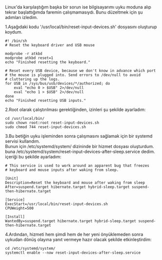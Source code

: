 Linux'da karşılaştığım başka bir sorun ise bilgisayarımı uyku moduna alıp tekrar başlattığımda faremin çalışmamasıydı. Bunu düzeltmek için şu adımları izledim.

1.Aşağıdaki kodu '/usr/local/bin/reset-input-devices.sh' dosyasını oluşturup koydum.

```
#! /bin/sh
# Reset the keyboard driver and USB mouse 
        
modprobe -r atkbd
modprobe atkbd reset=1
echo "Finished resetting the keyboard."
        
# Reset every USB device, because we don't know in advance which port
# the mouse is plugged into. Send errors to /dev/null to avoid 
# cluttering up the logs.
for USB in /sys/bus/usb/devices/*/authorized; do
    eval "echo 0 > $USB" 2>/dev/null 
    eval "echo 1 > $USB" 2>/dev/null
done
echo "Finished resetting USB inputs."
```


2.Root olarak çalıştırılması gerektiğinden, izinleri şu şekilde ayarladım:

```
cd /usr/local/bin/
sudo chown root:root reset-input-devices.sh
sudo chmod 744 reset-input-devices.sh
```

3.Bu betiğin uyku işleminden sonra çalışmasını sağlamak için bir systemd servisi kullandım.  
Bunun için /etc/systemd/system/ dizininde bir hizmet dosyası oluşturdum.
buna /etc/systemd/system/reset-input-devices-after-sleep.service dedim. içeriği bu şekilde ayarladım:


```
# This service is used to work around an apparent bug that freezes 
# keyboard and mouse inputs after waking from sleep.
            
[Unit]
Description=Reset the keyboard and mouse after waking from sleep
After=suspend.target hibernate.target hybrid-sleep.target suspend-then-hibernate.target
            
[Service]
ExecStart=/usr/local/bin/reset-input-devices.sh
CPUWeight=500
           
[Install]
WantedBy=suspend.target hibernate.target hybrid-sleep.target suspend-then-hibernate.target
```


4.Ardından, hizmeti hem şimdi hem de her yeni önyüklemeden sonra uykudan dönüş olayına yanıt vermeye hazır olacak şekilde etkinleştirdim:

```
cd /etc/systemd/system/
systemctl enable --now reset-input-devices-after-sleep.service
```
